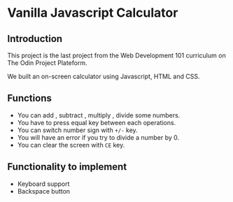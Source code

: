 # Vanilla Javascript Calculator

## Introduction

This project is the last project from the Web Development 101 curriculum on The Odin Project Plateform.

We built an on-screen calculator using Javascript, HTML and CSS.

## Functions

- You can add , subtract , multiply , divide some numbers.
- You have to press equal key between each operations.
- You can switch number sign with `+/-` key.
- You will have an error if you try to divide a number by 0.
- You can clear the screen with `CE` key.

## Functionality to implement

- Keyboard support
- Backspace button
